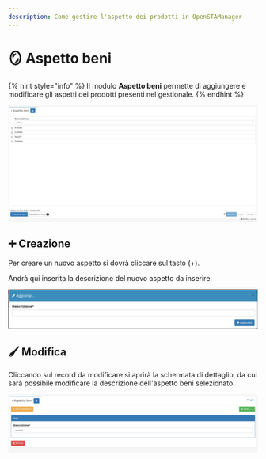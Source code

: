 ```yaml
---
description: Come gestire l'aspetto dei prodotti in OpenSTAManager
---
```


# 🪞 Aspetto beni

{% hint style="info" %}
Il modulo **Aspetto beni** permette di aggiungere e modificare gli aspetti dei prodotti presenti nel gestionale.
{% endhint %}

![](<../../../../.gitbook/assets/image (379).png>)

## ➕ Creazione

Per creare un nuovo aspetto si dovrà cliccare sul tasto (+).

Andrà qui inserita la descrizione del nuovo aspetto da inserire.

![](<../../../../.gitbook/assets/image (547).png>)

## 🖌️ Modifica

Cliccando sul record da modificare si aprirà la schermata di dettaglio, da cui sarà possibile modificare la descrizione dell'aspetto beni selezionato.

![](<../../../../.gitbook/assets/image (511).png>)
